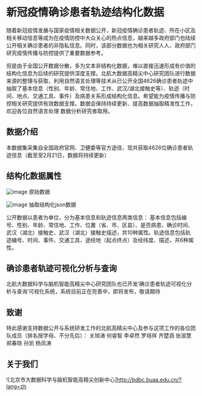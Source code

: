 # 新冠疫情确诊患者轨迹结构化数据
   随着新冠疫情发展与国家疫情相关数据公开，新冠疫情确诊患者轨迹、所在小区及相关移动信息等成为在疫情防控中大众关心的热点信息，越来越多政府部门也陆续公开相关确诊患者的非隐私信息。同时，该部分数据也为相关研究人人、政府部门研究疫情传播与防控提供了重要数据参考。

  但是由于全国公开数据分散，多为文本非结构化数据，难以直接迅速形成有价值的结构化信息为后续的研究提供深度支撑。北航大数据高精尖中心研究团队进行数据来源的整理与获取，利用自然语言处理等技术从已公开全国4626确诊患者轨迹中抽取了基本信息（性别、年龄、常住地、工作、武汉/湖北接触史等）、轨迹（时间、地点、交通工具、事件）及病患关系形成结构化信息。希望能为疫情传播与防控相关研究提供有效数据支撑。数据会保持持续更新、提高数据抽取精准性工作，欢迎各位自然语言处理 数据分析研究者取用。

## 数据介绍
本数据集采集自全国政府官网、卫健委等官方途径，现共获取4626位确诊患者轨迹信息（截至至2月21日，数据将持续更新）

## 结构化数据属性
![image](https://github.com/BDBC-KG-NLP/track_data/blob/master/IMG/%E5%8E%9F%E5%A7%8B%E6%95%B0%E6%8D%AE.png)
原始数据

![image](https://github.com/BDBC-KG-NLP/track_data/blob/master/IMG/json%E6%A0%BC%E5%BC%8F.png)
抽取结构化json数据

公开数据以患者为单位，分为基本信息和轨迹信息两类信息：
基本信息包括编号、性别、年龄、常住地、工作、位置（省、市、区县）、是否病患、确诊时间、武汉（湖北）接触史、武汉（湖北）接触史描述，共10种属性。轨迹信息包括轨迹编号、时间、事件、交通工具、途经地（起点终点）及经纬度、描述，共6种属性。


## 确诊患者轨迹可视化分析与查询
北航大数据科学与脑机智能高精尖中心研究团队也已开发‘确诊患者轨迹可视化分析与查询’可视化系统，系统目前正在完善中，即将发布，敬请期待

## 致谢
特此感谢支持数据公开与系统研发工作的北航高精尖中心及参与这项工作的各位团队成员（排名按字母、不分先后）：
关旭涛 何睿智 李卓然 罗培祥 齐楚涵 张淑慧 郑春晓 孙凯 杨凤涛

## 关于我们

![北京市大数据科学与脑机智能高精尖创新中心]<http://bdbc.buaa.edu.cn/?lang=zh>

